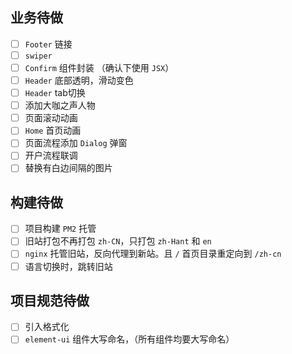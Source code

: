 ## 业务待做

- [ ] `Footer` 链接
- [ ] `swiper`
- [ ] `Confirm` 组件封装 （确认下使用 `JSX`）
- [ ] `Header` 底部透明，滑动变色
- [ ] `Header` tab切换
- [ ] 添加大咖之声人物
- [ ] 页面滚动动画
- [ ] `Home` 首页动画
- [ ] 页面流程添加 `Dialog` 弹窗
- [ ] 开户流程联调
- [ ] 替换有白边间隔的图片

## 构建待做

- [ ] 项目构建 `PM2` 托管
- [ ] 旧站打包不再打包 `zh-CN`，只打包 `zh-Hant` 和 `en`
- [ ] `nginx` 托管旧站，反向代理到新站。且 `/` 首页目录重定向到 `/zh-cn`
- [ ] 语言切换时，跳转旧站

## 项目规范待做

- [ ] 引入格式化
- [ ] `element-ui` 组件大写命名，（所有组件均要大写命名）
